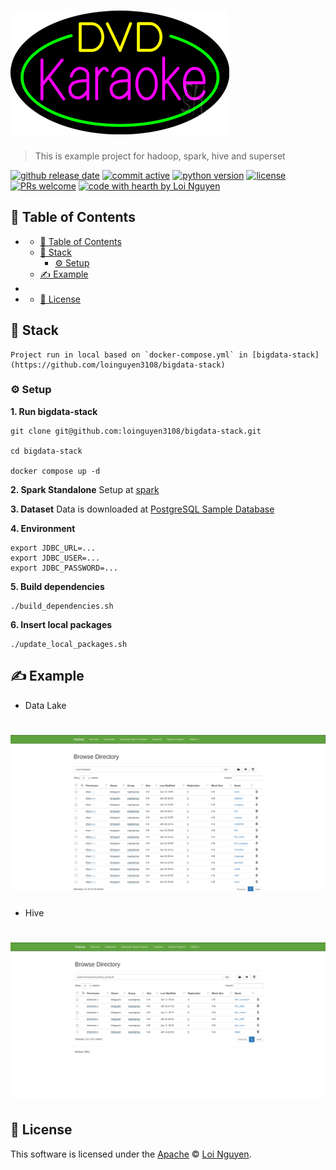 # ![DVD Rental](https://github.com/loinguyen3108/dvdrental-etl/blob/main/images/logo.gif?raw=true)

> This is example project for hadoop, spark, hive and superset

[![github release date](https://img.shields.io/github/release-date-pre/loinguyen3108/dvdrental-etl)](https://github.com/nhn/tui.editor/releases/latest) [![commit active](https://img.shields.io/github/commit-activity/w/loinguyen3108/dvdrental-etl)](https://github.com/loinguyen3108/dvdrental-etl/releases/tag/pyspark) [![python version](https://img.shields.io/pypi/pyversions/p)](https://www.npmjs.com/package/@toast-ui/editor) [![license](https://img.shields.io/badge/license-Apache-blue)](https://github.com/nhn/tui.editor/blob/master/LICENSE) [![PRs welcome](https://img.shields.io/badge/PRs-welcome-ff69b4.svg)](https://github.com/loinguyen3108/dvdrental-etl/issues) [![code with hearth by Loi Nguyen](https://img.shields.io/badge/DE-Loi%20Nguyen-orange)](https://github.com/loinguyen3108)

## 🚩 Table of Contents

- [](#)
  - [🚩 Table of Contents](#-table-of-contents)
  - [🎨 Stack](#-stack)
    - [⚙️ Setup](#️-setup)
  - [✍️ Example](#️-example)
- [](#-1)
- [](#-2)
  - [📜 License](#-license)

## 🎨 Stack

    Project run in local based on `docker-compose.yml` in [bigdata-stack](https://github.com/loinguyen3108/bigdata-stack)

### ⚙️ Setup

**1. Run bigdata-stack**
```
git clone git@github.com:loinguyen3108/bigdata-stack.git

cd bigdata-stack

docker compose up -d
```

**2. Spark Standalone**
Setup at [spark](https://spark.apache.org/docs/latest/spark-standalone.html)

**3. Dataset**
Data is downloaded at [PostgreSQL Sample Database](https://www.postgresqltutorial.com/postgresql-getting-started/postgresql-sample-database/)

**4. Environment**
```
export JDBC_URL=...
export JDBC_USER=...
export JDBC_PASSWORD=...
```

**5. Build dependencies**
```
./build_dependencies.sh
```

**6. Insert local packages**
```
./update_local_packages.sh
```

## ✍️ Example
- Data Lake
# ![Data Lake](https://github.com/loinguyen3108/dvdrental-etl/blob/main/images/datalake.png?raw=true)
- Hive
# ![Hive](https://github.com/loinguyen3108/dvdrental-etl/blob/main/images/hive.png?raw=true)
## 📜 License

This software is licensed under the [Apache](https://github.com/loinguyen3108/dvdrental-etl/blob/master/LICENSE) © [Loi Nguyen](https://github.com/loinguyen3108).
